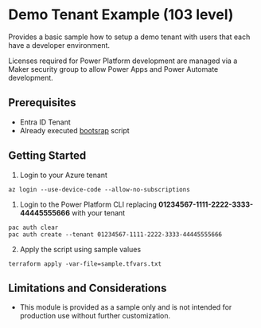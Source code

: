# Demo Tenant Example (103 level)

Provides a basic sample how to setup a demo tenant with users that each have a developer environment.

Licenses required for Power Platform development are managed via a Maker security group to allow Power Apps and Power Automate development.

## Prerequisites

- Entra ID Tenant
- Already executed [bootsrap](../../bootstrap/README.md) script

## Getting Started

1. Login to your Azure tenant

```
az login --use-device-code --allow-no-subscriptions
```

1. Login to the Power Platform CLI replacing **01234567-1111-2222-3333-44445555666** with your tenant

```
pac auth clear
pac auth create --tenant 01234567-1111-2222-3333-44445555666
```

2. Apply the script using sample values

```
terraform apply -var-file=sample.tfvars.txt
```

## Limitations and Considerations

- This module is provided as a sample only and is not intended for production use without further customization.